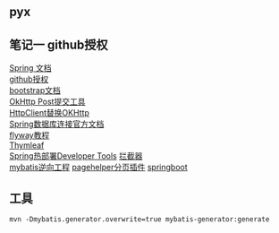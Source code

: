 ## pyx

## 笔记一 github授权 
[Spring 文档](https://spring.io/guides)  
[github授权](https://developer.github.com/apps/building-oauth-apps/creating-an-oauth-app/)  
[bootstrap文档](https://v3.bootcss.com/components/#navbar)  
[OkHttp Post提交工具](https://square.github.io/okhttp/)  
[HttpClient替换OKHttp](https://blog.csdn.net/qq_24054661/article/details/106412357)  
[Spring数据库连接官方文档](https://docs.spring.io/spring-boot/docs/2.0.0.RC1/reference/htmlsingle/#boot-features-embedded-database-support)  
[flyway教程](https://flywaydb.org/getstarted/firststeps/maven#migrating-the-database)  
[Thymleaf](https://www.thymeleaf.org/doc/tutorials/3.0/usingthymeleaf.html#using-theach)  
[Spring热部署Developer Tools](https://docs.spring.io/spring-boot/docs/2.0.0.RC1/reference/htmlsingle/#using-boot-devtools)
[拦截器](https://docs.spring.io/spring/docs/5.0.3.RELEASE/spring-framework-reference/web.html#mvc-handlermapping-interceptor)  
[mybatis逆向工程](http://mybatis.org/generator/)
[pagehelper分页插件](https://github.com/pagehelper)
[springboot](https://docs.spring.io/spring-boot/docs/2.3.1.RELEASE/reference/htmlsingle/)
## 工具

```mysql based
mvn -Dmybatis.generator.overwrite=true mybatis-generator:generate